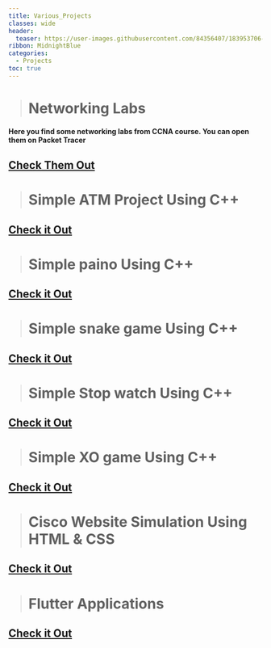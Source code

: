 ```yaml
---
title: Various_Projects
classes: wide
header:
  teaser: https://user-images.githubusercontent.com/84356407/183953706-1433c7bf-2484-4e97-b3be-43b1081f8bb6.jpg
ribbon: MidnightBlue
categories:
  - Projects
toc: true
---
```


> # Networking Labs 

#### Here you find some networking labs from CCNA course. You can open them on Packet Tracer

## [Check Them Out ](https://github.com/HusseinAdel7/Networking-Labs/tree/main/My%20Labs)

> # Simple ATM Project Using C++
 
## [Check it Out ](https://github.com/HusseinAdel7/Projects-and-Games-In-CPP/tree/main/ATM%20Project)

> # Simple paino Using C++
 
## [Check it Out ](https://github.com/HusseinAdel7/Projects-and-Games-In-CPP/tree/main/Simple%20Piano)

> # Simple snake game Using C++
 
## [Check it Out ](https://github.com/HusseinAdel7/Projects-and-Games-In-CPP/tree/main/Snake%20Game/Snake)

> # Simple Stop watch Using C++
 
## [Check it Out ](https://github.com/HusseinAdel7/Projects-and-Games-In-CPP/tree/main/Stopwatch)

> # Simple XO game Using C++
 
## [Check it Out ](https://github.com/HusseinAdel7/Projects-and-Games-In-CPP/tree/main/XO%20Game/XO%20Game)

> # Cisco Website Simulation Using HTML & CSS

## [Check it Out ](https://github.com/HusseinAdel7/Cisco_Website_Simulation)

> # Flutter Applications

## [Check it Out ](https://github.com/HusseinAdel7/flutter)

